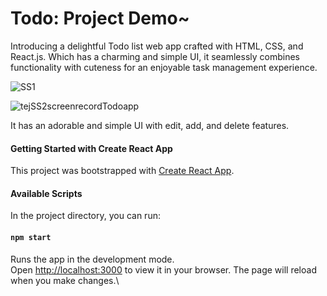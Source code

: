 # Todo: Project Demo~

Introducing a delightful Todo list web app crafted with HTML, CSS, and React.js. Which has a charming and simple UI, it seamlessly combines functionality with cuteness for an enjoyable task management experience.

![SS1](https://github.com/TejasAgarkar14/tejtodoapp/assets/133972531/e7347d8b-30ea-4f1b-b49a-b6639ac04898)

![tejSS2screenrecordTodoapp](https://github.com/TejasAgarkar14/tejtodoapp/assets/133972531/fb6c00fa-7215-4b8d-a49d-19e5dedf28de)

It has an adorable and simple UI with edit, add, and delete features.









#### Getting Started with Create React App
This project was bootstrapped with [Create React App](https://github.com/facebook/create-react-app).
#### Available Scripts
In the project directory, you can run:
#### `npm start`
Runs the app in the development mode.\
Open [http://localhost:3000](http://localhost:3000) to view it in your browser.
The page will reload when you make changes.\

